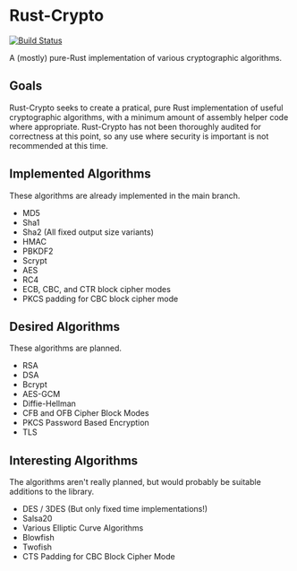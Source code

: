 # Rust-Crypto

[![Build Status](https://travis-ci.org/DaGenix/rust-crypto.png?branch=master)](https://travis-ci.org/DaGenix/rust-crypto)

A (mostly) pure-Rust implementation of various cryptographic algorithms.

## Goals

Rust-Crypto seeks to create a pratical, pure Rust implementation of useful cryptographic algorithms,
with a minimum amount of assembly helper code where appropriate. Rust-Crypto has not been thoroughly
audited for correctness at this point, so any use where security is important is not recommended at
this time.

## Implemented Algorithms

These algorithms are already implemented in the main branch.

* MD5
* Sha1
* Sha2 (All fixed output size variants)
* HMAC
* PBKDF2
* Scrypt
* AES
* RC4
* ECB, CBC, and CTR block cipher modes
* PKCS padding for CBC block cipher mode

## Desired Algorithms

These algorithms are planned.

* RSA
* DSA
* Bcrypt
* AES-GCM
* Diffie-Hellman
* CFB and OFB Cipher Block Modes
* PKCS Password Based Encryption
* TLS

## Interesting Algorithms

The algorithms aren't really planned, but would probably be suitable additions to the library.

* DES / 3DES (But only fixed time implementations!)
* Salsa20
* Various Elliptic Curve Algorithms
* Blowfish
* Twofish
* CTS Padding for CBC Block Cipher Mode


